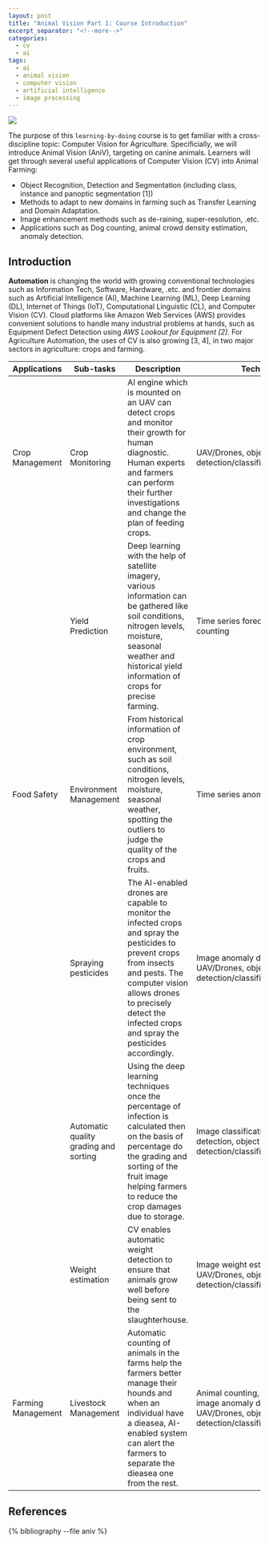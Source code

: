 ```yaml
---
layout: post
title: "Animal Vision Part 1: Course Introduction"
excerpt_separator: "<!--more-->"
categories:
  - cv
  - ai
tags:
  - ai
  - animal vision
  - computer vision
  - artificial intelligence
  - image processing
---
```


![](/assets/img/dogs.PNG)

The purpose of this `learning-by-doing` course is to get familiar with a cross-discipline topic: Computer Vision for Agriculture.
Specificially, we will introduce Animal Vision (AniV), targeting on canine animals.
Learners will get through several useful applications of Computer Vision (CV) into Animal Farming:

* Object Recognition, Detection and Segmentation (including class, instance and panoptic segmentation [1])
* Methods to adapt to new domains in farming such as Transfer Learning and Domain Adaptation.
* Image enhancement methods such as de-raining, super-resolution, .etc.
* Applications such as Dog counting, animal crowd density estimation, anomaly detection.

<!--more-->

## Introduction

__Automation__ is changing the world with growing conventional technologies such as Information Tech, Software, Hardware, .etc. and frontier domains such as Artificial Intelligence (AI), Machine Learning (ML), Deep Learning (DL), Internet of Things (IoT), Computational Linguistic (CL), and Computer Vision (CV).
Cloud platforms like Amazon Web Services (AWS) provides convenient solutions to handle many industrial problems at hands, such as Equipment Defect Detection using _AWS Lookout for Equipment [2]_.
For Agriculture Automation, the uses of CV is also growing [3, 4], in two major sectors in agriculture: crops and farming.

| Applications | Sub-tasks | Description | Technologies |
|-|-|-|-|
| Crop Management | Crop Monitoring | AI engine which is mounted on an UAV can detect crops and monitor their growth for human diagnostic. Human experts and farmers can perform their further investigations and change the plan of feeding crops. | UAV/Drones, object detection/classification/segmentation |
|  | Yield Prediction | Deep learning with the help of satellite imagery, various information can be gathered like soil conditions, nitrogen levels, moisture, seasonal weather and historical yield information of crops for precise farming.  | Time series forecasting, fruit object counting |
| Food Safety | Environment Management | From historical information of crop environment, such as soil conditions, nitrogen levels, moisture, seasonal weather, spotting the outliers to judge the quality of the crops and fruits.   | Time series anomaly detection |
|  | Spraying pesticides | The AI-enabled drones are capable to monitor the infected crops and spray the pesticides to prevent crops from insects and pests. The computer vision allows drones to precisely detect the infected crops and spray the pesticides accordingly. | Image anomaly detection, UAV/Drones, object detection/classification/segmentation |
|  | Automatic quality grading and sorting | Using the deep learning techniques once the percentage of infection is calculated then on the basis of percentage do the grading and sorting of the fruit image helping farmers to reduce the crop damages due to storage. | Image classification, image anomaly detection, object detection/classification/segmentation |
|  | Weight estimation | CV enables automatic weight detection to ensure that animals grow well before being sent to the slaughterhouse.  | Image weight estimation, UAV/Drones, object detection/classification/segmentation |
| Farming Management | Livestock Management | Automatic counting of animals in the farms help the farmers better manage their hounds and when an individual have a dieasea, AI-enabled system can alert the farmers to separate the dieasea one from the rest. | Animal counting, density estimation, image anomaly detection, UAV/Drones, object detection/classification/segmentation |

## References

{% bibliography --file aniv %}
